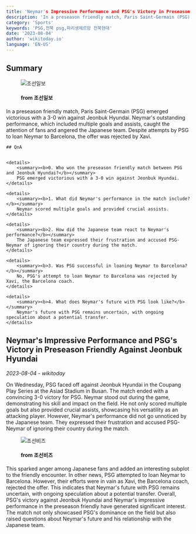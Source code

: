 ```yaml
---
title: 'Neymar's Impressive Performance and PSG's Victory in Preseason Friendly Against Jeonbuk Hyundai'
description: 'In a preseason friendly match, Paris Saint-Germain (PSG) emerged victorious with a 3-0 win against Jeonbuk Hyundai. Neymar's outstanding performance, which included multiple goals and assists, caught the attention of fans and angered the Japanese team. Despite attempts by PSG to loan Neymar to Barcelona, the offer was rejected by Xavi.'
category: 'Sports'
keywords: 'PSG,전북 psg,파리생제르망 전북현대'
date: '2023-08-04'
author: 'wikitoday.io'
language: 'EN-US'
---
```


## Summary



<figure>
    <img src="https://images.chosun.com/resizer/NjE8TdcnZKUnaVQMez997xJ9LQ8=/650x341/filters:focal(326x22:336x32)/cloudfront-ap-northeast-1.images.arcpublishing.com/chosun/IP2QLTORFOYOPVHNIRGD7ECB7Q.jpg" alt="조선일보" />
    <figcaption>
        <h4> from 조선일보</h4>
    </figcaption>
</figure>


In a preseason friendly match, Paris Saint-Germain (PSG) emerged victorious with a 3-0 win against Jeonbuk Hyundai. Neymar's outstanding performance, which included multiple goals and assists, caught the attention of fans and angered the Japanese team. Despite attempts by PSG to loan Neymar to Barcelona, the offer was rejected by Xavi.


    ## QnA

    
    <details>
        <summary><b>0. Who won the preseason friendly match between PSG and Jeonbuk Hyundai?</b></summary>
        PSG emerged victorious with a 3-0 win against Jeonbuk Hyundai.
    </details>
    
    <details>
        <summary><b>1. What did Neymar's performance in the match include?</b></summary>
        Neymar scored multiple goals and provided crucial assists.
    </details>
    
    <details>
        <summary><b>2. How did the Japanese team react to Neymar's performance?</b></summary>
        The Japanese team expressed their frustration and accused PSG-Neymar of ignoring their country during the match.
    </details>
    
    <details>
        <summary><b>3. Was PSG successful in loaning Neymar to Barcelona?</b></summary>
        No, PSG's attempt to loan Neymar to Barcelona was rejected by Xavi, the Barcelona coach.
    </details>
    
    <details>
        <summary><b>4. What does Neymar's future with PSG look like?</b></summary>
        Neymar's future with PSG remains uncertain, with ongoing speculation about a potential transfer.
    </details>
    


## Neymar's Impressive Performance and PSG's Victory in Preseason Friendly Against Jeonbuk Hyundai

_2023-08-04 - wikitoday_

On Wednesday, PSG faced off against Jeonbuk Hyundai in the Coupang Play Series at the Asiad Stadium in Busan. The match ended with a convincing 3-0 victory for PSG. Neymar stood out during the game, demonstrating his skill and impact on the field. He not only scored multiple goals but also provided crucial assists, showcasing his versatility as an attacking player. However, Neymar's performance did not go unnoticed by the Japanese team. They expressed their frustration and accused PSG-Neymar of ignoring their country during the match.


<figure>
    <img src="https://biz.chosun.com/resizer/Mh9kzVU2BBM4y7ocFNdq1nzPHp4=/650x341/smart/cloudfront-ap-northeast-1.images.arcpublishing.com/chosunbiz/57DV7MBQH4KDA2AACVIVDBLSHU.jpg" alt="조선비즈" />
    <figcaption>
        <h4> from 조선비즈</h4>
    </figcaption>
</figure>


This sparked anger among Japanese fans and added an interesting subplot to the friendly encounter. In other news, PSG attempted to loan Neymar to Barcelona. However, their efforts were in vain as Xavi, the Barcelona coach, rejected the offer. This indicates that Neymar's future with PSG remains uncertain, with ongoing speculation about a potential transfer. Overall, PSG's victory against Jeonbuk Hyundai and Neymar's impressive performance in the preseason friendly have generated significant interest. The match not only showcased PSG's dominance on the field but also raised questions about Neymar's future and his relationship with the Japanese team.
